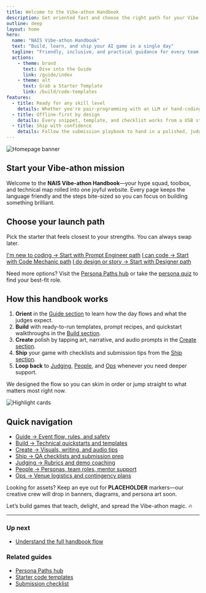 ```yaml
---
title: Welcome to the Vibe-athon Handbook
description: Get oriented fast and choose the right path for your Vibe-athon team.
outline: deep
layout: home
hero:
  name: "NAIS Vibe-athon Handbook"
  text: "Build, learn, and ship your AI game in a single day"
  tagline: "Friendly, inclusive, and practical guidance for every team persona."
  actions:
    - theme: brand
      text: Dive into the Guide
      link: /guide/index
    - theme: alt
      text: Grab a Starter Template
      link: /build/code-templates
features:
  - title: Ready for any skill level
    details: Whether you're pair-programming with an LLM or hand-coding every pixel, we keep the ramp short and the vibes high.
  - title: Offline-first by design
    details: Every snippet, template, and checklist works from a USB stick—perfect for spotty Wi-Fi days.
  - title: Ship with confidence
    details: Follow the submission playbook to hand in a polished, judge-ready game without breaking a sweat.
---
```


![Homepage banner](./homepage-banner-3130.png)

## Start your Vibe-athon mission

Welcome to the **NAIS Vibe-athon Handbook**—your hype squad, toolbox, and technical map rolled into one joyful website. Every page keeps the language friendly and the steps bite-sized so you can focus on building something brilliant.

## Choose your launch path

Pick the starter that feels closest to your strengths. You can always swap later.

<div class="starter-buttons">
  <a class="vp-button" href="/people/paths/prompt-engineer">I'm new to coding → Start with Prompt Engineer path</a>
  <a class="vp-button" href="/people/paths/code-mechanic">I can code → Start with Code Mechanic path</a>
  <a class="vp-button" href="/people/paths/designer-dreamer">I do design or story → Start with Designer path</a>
</div>

Need more options? Visit the [Persona Paths hub](/people/persona-paths) or take the [persona quiz](/people/persona-quiz) to find your best-fit role.

## How this handbook works

1. **Orient** in the [Guide section](/guide/index) to learn how the day flows and what the judges expect.
2. **Build** with ready-to-run templates, prompt recipes, and quickstart walkthroughs in the [Build section](/build/index).
3. **Create** polish by tapping art, narrative, and audio prompts in the [Create section](/create/index).
4. **Ship** your game with checklists and submission tips from the [Ship section](/ship/index).
5. **Loop back** to [Judging](/judging/index), [People](/people/index), and [Ops](/ops/index) whenever you need deeper support.

We designed the flow so you can skim in order or jump straight to what matters most right now.

![Highlight cards](./highlight-cards-3130.png)

## Quick navigation

- [Guide → Event flow, rules, and safety](/guide/index)
- [Build → Technical quickstarts and templates](/build/index)
- [Create → Visuals, writing, and audio tips](/create/index)
- [Ship → QA checklists and submission prep](/ship/index)
- [Judging → Rubrics and demo coaching](/judging/index)
- [People → Personas, team roles, mentor support](/people/index)
- [Ops → Venue logistics and contingency plans](/ops/index)

Looking for assets? Keep an eye out for **PLACEHOLDER** markers—our creative crew will drop in banners, diagrams, and persona art soon.

Let’s build games that teach, delight, and spread the Vibe-athon magic. 🔥

---

### Up next

- [Understand the full handbook flow](/guide/flow)

### Related guides

- [Persona Paths hub](/people/persona-paths)
- [Starter code templates](/build/code-templates)
- [Submission checklist](/ship/qa-checklist)
